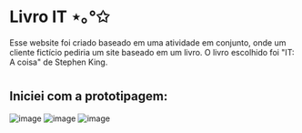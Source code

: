 # Livro IT ⋆｡°✩
Esse website foi criado baseado em uma atividade em conjunto, onde um cliente fictício pediria um site baseado em um livro. O livro escolhido foi "IT: A coisa" de Stephen King.
#
## Iniciei com a prototipagem:
![image ](https://github.com/user-attachments/assets/560c72c6-511e-470a-9587-de4babc418d7)
![image](https://github.com/user-attachments/assets/7dd29107-f13a-49f2-8036-b80f889fd112)
![image](https://github.com/user-attachments/assets/85434474-34d7-4d79-be5e-342b91777a1e)



 
